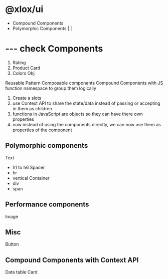 # @xlox/ui

- Compound Components
- Polymorphic Components
  <Text as="p"> | <Text as="h2">
  <Bock as="div"> | <Bock as="span">

--- check
Components
==============

1. Rating
2. Product Card
3. Colors Obj

Reusable Pattern
Composable components
Compound Components with JS function namespace to group them logically

1. Create a slots
2. use Context API to share the state/data instead of passing or accepting in them as children
3. functions in JavaScript are objects so they can have there own properties
4. now instead of using the components directly, we can now use them as properties of the component

## Polymorphic components

Text

- h1 to h6
  Spacer
- hr
- vertical
  Container
- div
- span

## Performance components

Image

## Misc

Button

## Compound Components with Context API

Data table
Card
